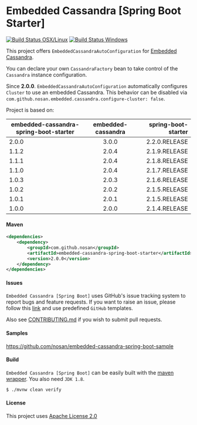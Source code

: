 # Embedded Cassandra [Spring Boot Starter] 
[![Build Status OSX/Linux](https://img.shields.io/travis/nosan/embedded-cassandra-spring-boot/master.svg?logo=travis&logoColor=white&style=flat)](https://travis-ci.org/nosan/embedded-cassandra-spring-boot) [![Build Status Windows](https://img.shields.io/appveyor/ci/nosan/embedded-cassandra-spring-boot/master.svg?logo=appveyor&logoColor=white&style=flat)](https://ci.appveyor.com/project/nosan/embedded-cassandra-spring-boot)

This project offers `EmbeddedCassandraAutoConfiguration` for [Embedded Cassandra](https://github.com/nosan/embedded-cassandra). 

You can declare your own `CassandraFactory` bean to take control of the `Cassandra` 
instance configuration.

Since **2.0.0**. `EmbeddedCassandraAutoConfiguration` automatically configures `Cluster` to use an embedded Cassandra.
This behavior can be disabled via `com.github.nosan.embedded.cassandra.configure-cluster: false`.

Project is based on:

| embedded-cassandra-spring-boot-starter   |      embedded-cassandra      |  spring-boot-starter |
|----------|:-------------:|------:|
| 2.0.0 |  3.0.0 | 2.2.0.RELEASE |
| 1.1.2 |  2.0.4 | 2.1.9.RELEASE |
| 1.1.1 |  2.0.4 | 2.1.8.RELEASE |
| 1.1.0 |  2.0.4 | 2.1.7.RELEASE |
| 1.0.3 |  2.0.3 | 2.1.6.RELEASE |
| 1.0.2 |    2.0.2   |   2.1.5.RELEASE |
| 1.0.1 | 2.0.1 |    2.1.5.RELEASE |
| 1.0.0 | 2.0.0 |    2.1.4.RELEASE |
 
#### Maven

```xml
<dependencies>
    <dependency>
        <groupId>com.github.nosan</groupId>
        <artifactId>embedded-cassandra-spring-boot-starter</artifactId>
        <version>2.0.0</version>
    </dependency>
</dependencies>

```

#### Issues

`Embedded Cassandra [Spring Boot]` uses GitHub's issue tracking system to report bugs and feature
requests. If you want to raise an issue, please follow this [link](https://github.com/nosan/embedded-cassandra-spring-boot/issues)
and use predefined `GitHub` templates.

Also see [CONTRIBUTING.md](CONTRIBUTING.md) if you wish to submit pull requests.

#### Samples

https://github.com/nosan/embedded-cassandra-spring-boot-sample

#### Build

`Embedded Cassandra [Spring Boot]` can be easily built with the [maven wrapper](https://github.com/takari/maven-wrapper). You also need `JDK 1.8`.

```bash
$ ./mvnw clean verify
```

#### License

This project uses [Apache License 2.0](https://www.apache.org/licenses/LICENSE-2.0)
